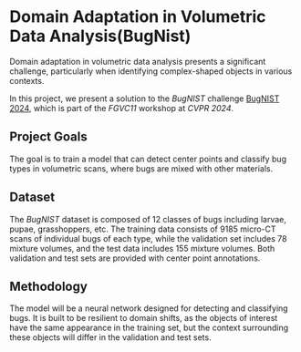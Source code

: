 # Domain Adaptation in Volumetric Data Analysis(BugNist)

Domain adaptation in volumetric data analysis presents a significant challenge, particularly when identifying complex-shaped objects in various contexts.

In this project, we present a solution to the *BugNIST* challenge [BugNIST 2024](https://github.com/bugnist2024fgvc), which is part of the *FGVC11* workshop at *CVPR 2024*.

## Project Goals

The goal is to train a model that can detect center points and classify bug types in volumetric scans, where bugs are mixed with other materials.

## Dataset

The *BugNIST* dataset is composed of 12 classes of bugs including larvae, pupae, grasshoppers, etc. The training data consists of 9185 micro-CT scans of individual bugs of each type, while the validation set includes 78 mixture volumes, and the test data includes 155 mixture volumes. Both validation and test sets are provided with center point annotations.

## Methodology

The model will be a neural network designed for detecting and classifying bugs. It is built to be resilient to domain shifts, as the objects of interest have the same appearance in the training set, but the context surrounding these objects will differ in the validation and test sets.
